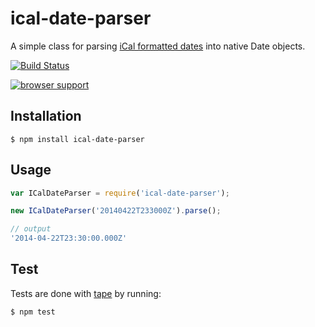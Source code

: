 # ical-date-parser

A simple class for parsing [iCal formatted dates](http://www.kanzaki.com/docs/ical/dateTime.html) into native Date objects.

[![Build Status](https://travis-ci.org/zakangelle/ical-date-parser.png?branch=master)](https://travis-ci.org/zakangelle/ical-date-parser)

[![browser support](https://ci.testling.com/zakangelle/ical-date-parser.png)
](https://ci.testling.com/zakangelle/ical-date-parser)

## Installation

```
$ npm install ical-date-parser
```

## Usage

```js
var ICalDateParser = require('ical-date-parser');

new ICalDateParser('20140422T233000Z').parse();

// output
'2014-04-22T23:30:00.000Z'
```

## Test

Tests are done with [tape](https://github.com/substack/tape) by running:

```
$ npm test
```
